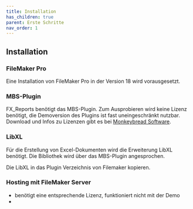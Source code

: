 ```yaml
---
title: Installation
has_children: true
parent: Erste Schritte
nav_order: 1
---
```


## Installation



### FileMaker Pro

Eine Installation von FileMaker Pro in der Version 18 wird vorausgesetzt.



### MBS-Plugin

FX_Reports benötigt das MBS-Plugin. Zum Ausprobieren wird keine Lizenz benötigt, die Demoversion des Plugins ist fast uneingeschränkt nutzbar. Download und Infos zu Lizenzen gibt es bei [Monkeybread Software](https://www.monkeybreadsoftware.com/filemaker/buy/).





### LibXL

Für die Erstellung von Excel-Dokumenten wird die Erweiterung LibXL benötigt. Die Bibliothek wird über das MBS-Plugin angesprochen.

Die LibXL in das Plugin Verzeichnis von Filemaker kopieren.



### Hosting mit FileMaker Server

- benötigt eine entsprechende Lizenz, funktioniert nicht mit der Demo
-  
